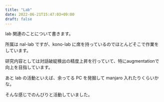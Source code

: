 ```yaml
---
title: "Lab"
date: 2022-06-21T15:47:03+09:00
draft: false
---
```


lab 関連のことについて書きます。

所属は nal-lab ですが、kono-lab に席を持っているのでほとんどそこで作業をしています。

研究内容としては対話破綻検出の精度上昇を行っていて、特にaugmentationで向上を目指しています。

あと lab の活動といえば、余ってる PC を発掘して manjaro 入れたりくらいかな。

そんな感じでのんびりと活動していました。